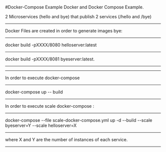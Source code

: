 #Docker-Compose Example
Docker and Docker Compose Example.

2 Microservices (hello and bye) that publish 2 services (/hello and /bye) <hr>
Docker Files are created in order to generate images bye:<hr>
docker build -pXXXX/8080 helloserver:latest<hr>
docker build -pXXXX/8081 byeserver:latest.<hr>
<hr>
In order to execute docker-compose <hr>
docker-compose up -- build<hr>

In order to execute scale docker-compose :<hr>
docker-compose --file scale-docker-compose.yml up -d --build --scale byeserver=Y --scale helloserver=X<hr>
where X and Y are the number of instances of each service.<hr>
